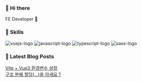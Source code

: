 
### 👋 Hi there 

<p>FE Developer 🚀</p>

### 💪 Skills

<p>
    <img alt="vuejs-logo" src= "https://img.shields.io/badge/Vue.js-4FC08D?logo=vuedotjs&logoColor=34495E" /> 
    <img alt="javascript-logo" src= "https://img.shields.io/badge/JavaScript-F7DF1E?logo=javascript&logoColor=white" /> 
    <img alt="typescript-logo" src= "https://img.shields.io/badge/TypeScript-black?logo=typescript&logoColor=3178C6" />
    <img alt="sass-logo" src= "https://img.shields.io/badge/Sass-CC6699?logo=sass&logoColor=white" />
</p>

### 📕 Latest Blog Posts

<a href=https://codeblue25.tistory.com/4>Vite + Vue3 환경변수 설정</a><br /><a href=https://codeblue25.tistory.com/3>구조 분해 할당(...)을 아세요 ?</a><br />